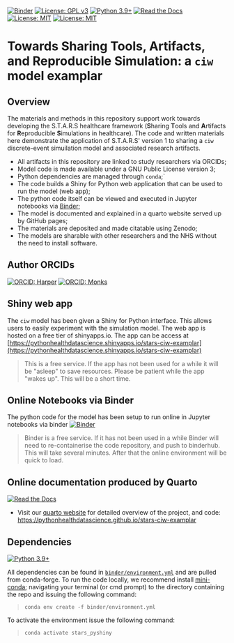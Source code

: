 [![Binder](https://mybinder.org/badge_logo.svg)](https://mybinder.org/v2/gh/pythonhealthdatascience/stars-ciw-examplar/HEAD)
[![License: GPL v3](https://img.shields.io/badge/License-GPLv3-blue.svg)](https://www.gnu.org/licenses/gpl-3.0)
[![Python 3.9+](https://img.shields.io/badge/python-3.9+-blue.svg)](https://www.python.org/downloads/release/python-390/)
[![Read the Docs](https://readthedocs.org/projects/pip/badge/?version=latest)](https://pythonhealthdatascience.github.io/stars-ciw-examplar/)
[![License: MIT](https://img.shields.io/badge/ORCID-0000--0001--5274--5037-brightgreen)](https://orcid.org/0000-0001-5274-5037)
[![License: MIT](https://img.shields.io/badge/ORCID-0000--0003--2631--4481-brightgreen)](https://orcid.org/0000-0003-2631-4481)

#   Towards Sharing Tools, Artifacts, and Reproducible Simulation: a `ciw` model examplar

## Overview

The materials and methods in this repository support work towards developing the S.T.A.R.S healthcare framework (**S**haring **T**ools and **A**rtifacts for **R**eproducible **S**imulations in healthcare).  The code and written materials here demonstrate the application of S.T.A.R.S' version 1 to sharing a `ciw` discrete-event simuilation model and associated research artifacts.  

* All artifacts in this repository are linked to study researchers via ORCIDs;
* Model code is made available under a GNU Public License version 3;
* Python dependencies are managed through `conda`;`
* The code builds a Shiny for Python web application that can be used to run the model (web app);
* The python code itself can be viewed and executed in Jupyter notebooks via [Binder](https://mybinder.org); 
* The model is documented and explained in a quarto website served up by GitHub pages;
* The materials are deposited and made citatable using Zenodo;
* The models are sharable with other researchers and the NHS without the need to install software.

## Author ORCIDs

[![ORCID: Harper](https://img.shields.io/badge/ORCID-0000--0001--5274--5037-brightgreen)](https://orcid.org/0000-0001-5274-5037)
[![ORCID: Monks](https://img.shields.io/badge/ORCID-0000--0003--2631--4481-brightgreen)](https://orcid.org/0000-0003-2631-4481)

## Shiny web app

The `ciw` model has been given a Shiny for Python interface.  This allows users to easily experiment with the simulation model.  The web app is hosted on a free tier of shinyapps.io.  The app can be access at [https://pythonhealthdatascience.shinyapps.io/stars-ciw-examplar](https://pythonhealthdatascience.shinyapps.io/stars-ciw-examplar)

> This is a free service. If the app has not been used for a while it will be "asleep" to save resources. Please be patient while the app "wakes up".  This will be a short time.

## Online Notebooks via Binder

The python code for the model has been setup to run online in Jupyter notebooks via binder [![Binder](https://mybinder.org/badge_logo.svg)](https://mybinder.org/v2/gh/pythonhealthdatascience/ciw_shinyapp/HEAD)

> Binder is a free service.  If it has not been used in a while Binder will need to re-containerise the code repository, and push to binderhub. This will take several minutes. After that the online environment will be quick to load.

## Online documentation produced by Quarto

[![Read the Docs](https://readthedocs.org/projects/pip/badge/?version=latest)](https://pythonhealthdatascience.github.io/stars-ciw-examplar/)

* Visit our [quarto website](https://pythonhealthdatascience.github.io/stars-ciw-examplar/) for detailed overview of the project, and code: https://pythonhealthdatascience.github.io/stars-ciw-examplar

## Dependencies

[![Python 3.9+](https://img.shields.io/badge/python-3.9+-blue.svg)](https://www.python.org/downloads/release/python-390/)

All dependencies can be found in [`binder/environment.yml`]() and are pulled from conda-forge.  To run the code locally, we recommend install [mini-conda](https://docs.conda.io/en/latest/miniconda.html); navigating your terminal (or cmd prompt) to the directory containing the repo and issuing the following command:

> `conda env create -f binder/environment.yml`

To activate the environment issue the following command:

> `conda activate stars_pyshiny`

